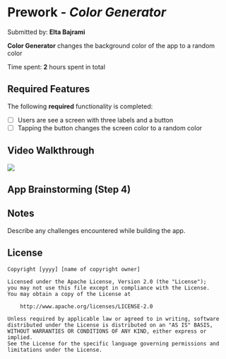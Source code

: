 # Prework - *Color Generator*

Submitted by: **Elta Bajrami**

**Color Generator** changes the background color of the app to a random color

Time spent: **2** hours spent in total

## Required Features

The following **required** functionality is completed:

- [ ] Users are see a screen with three labels and a button
- [ ] Tapping the button changes the screen color to a random color
 
## Video Walkthrough
<div>
    <a href="https://www.loom.com/share/5065eb1f47404de89737bc4cbef6bade"></a>
    <a href="https://www.loom.com/share/5065eb1f47404de89737bc4cbef6bade">
      <img style="max-width:300px;" src="https://cdn.loom.com/sessions/thumbnails/5065eb1f47404de89737bc4cbef6bade-b7e45b6bd2b4ba18-full-play.gif">
    </a>
  </div>

## App Brainstorming (Step 4)

## Notes

Describe any challenges encountered while building the app.

## License

    Copyright [yyyy] [name of copyright owner]

    Licensed under the Apache License, Version 2.0 (the "License");
    you may not use this file except in compliance with the License.
    You may obtain a copy of the License at

        http://www.apache.org/licenses/LICENSE-2.0

    Unless required by applicable law or agreed to in writing, software
    distributed under the License is distributed on an "AS IS" BASIS,
    WITHOUT WARRANTIES OR CONDITIONS OF ANY KIND, either express or implied.
    See the License for the specific language governing permissions and
    limitations under the License.

